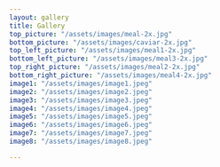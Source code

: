 ```yaml
---
layout: gallery
title: Gallery
top_picture: "/assets/images/meal-2x.jpg"
bottom_picture: "/assets/images/caviar-2x.jpg"
top_left_picture: "/assets/images/meal1-2x.jpg"
bottom_left_picture: "/assets/images/meal3-2x.jpg"
top_right_picture: "/assets/images/meal2-2x.jpg"
bottom_right_picture: "/assets/images/meal4-2x.jpg"
image1: "/assets/images/image1.jpeg"
image2: "/assets/images/image2.jpeg"
image3: "/assets/images/image3.jpeg"
image4: "/assets/images/image4.jpeg"
image5: "/assets/images/image5.jpeg"
image6: "/assets/images/image6.jpeg"
image7: "/assets/images/image7.jpeg"
image8: "/assets/images/image8.jpeg"

---
```

